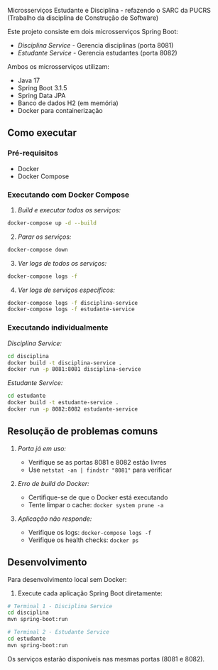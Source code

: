 Microsserviços Estudante e Disciplina - refazendo o SARC da PUCRS (Trabalho da disciplina de Construção de Software)

Este projeto consiste em dois microsserviços Spring Boot:
- *Disciplina Service* - Gerencia disciplinas (porta 8081)
- *Estudante Service* - Gerencia estudantes (porta 8082)

Ambos os microsserviços utilizam:
- Java 17
- Spring Boot 3.1.5
- Spring Data JPA
- Banco de dados H2 (em memória)
- Docker para containerização

## Como executar

### Pré-requisitos
- Docker
- Docker Compose

### Executando com Docker Compose

1. *Build e executar todos os serviços:*
```bash
docker-compose up -d --build
```

2. *Parar os serviços:*
```bash
docker-compose down
```

3. *Ver logs de todos os serviços:*
```bash
docker-compose logs -f
```

4. *Ver logs de serviços específicos:*
```bash
docker-compose logs -f disciplina-service
docker-compose logs -f estudante-service
```

### Executando individualmente

*Disciplina Service:*
```bash
cd disciplina
docker build -t disciplina-service .
docker run -p 8081:8081 disciplina-service
```

*Estudante Service:*
```bash
cd estudante
docker build -t estudante-service .
docker run -p 8082:8082 estudante-service
```

## Resolução de problemas comuns

1. *Porta já em uso:*
   - Verifique se as portas 8081 e 8082 estão livres
   - Use `netstat -an | findstr "8081"` para verificar

2. *Erro de build do Docker:*
   - Certifique-se de que o Docker está executando
   - Tente limpar o cache: `docker system prune -a`

3. *Aplicação não responde:*
   - Verifique os logs: `docker-compose logs -f`
   - Verifique os health checks: `docker ps`

## Desenvolvimento

Para desenvolvimento local sem Docker:

1. Execute cada aplicação Spring Boot diretamente:
```bash
# Terminal 1 - Disciplina Service
cd disciplina
mvn spring-boot:run

# Terminal 2 - Estudante Service  
cd estudante
mvn spring-boot:run
```

Os serviços estarão disponíveis nas mesmas portas (8081 e 8082).